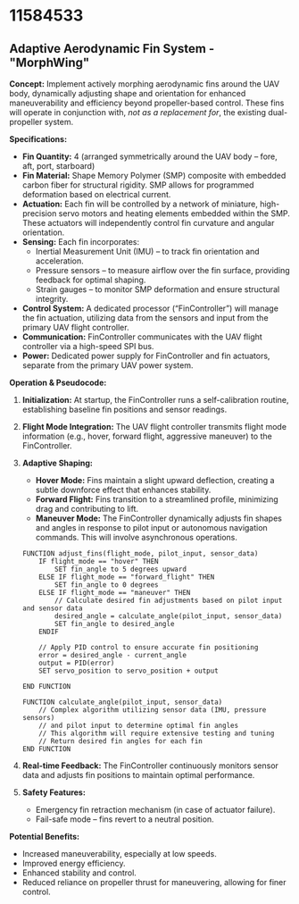 # 11584533

## Adaptive Aerodynamic Fin System - "MorphWing"

**Concept:** Implement actively morphing aerodynamic fins around the UAV body, dynamically adjusting shape and orientation for enhanced maneuverability and efficiency beyond propeller-based control. These fins will operate in conjunction with, *not as a replacement for*, the existing dual-propeller system.

**Specifications:**

*   **Fin Quantity:** 4 (arranged symmetrically around the UAV body – fore, aft, port, starboard)
*   **Fin Material:** Shape Memory Polymer (SMP) composite with embedded carbon fiber for structural rigidity. SMP allows for programmed deformation based on electrical current.
*   **Actuation:** Each fin will be controlled by a network of miniature, high-precision servo motors and heating elements embedded within the SMP. These actuators will independently control fin curvature and angular orientation.
*   **Sensing:** Each fin incorporates:
    *   Inertial Measurement Unit (IMU) – to track fin orientation and acceleration.
    *   Pressure sensors – to measure airflow over the fin surface, providing feedback for optimal shaping.
    *   Strain gauges – to monitor SMP deformation and ensure structural integrity.
*   **Control System:** A dedicated processor (“FinController”) will manage the fin actuation, utilizing data from the sensors and input from the primary UAV flight controller.
*   **Communication:** FinController communicates with the UAV flight controller via a high-speed SPI bus.
*   **Power:** Dedicated power supply for FinController and fin actuators, separate from the primary UAV power system.

**Operation & Pseudocode:**

1.  **Initialization:** At startup, the FinController runs a self-calibration routine, establishing baseline fin positions and sensor readings.
2.  **Flight Mode Integration:** The UAV flight controller transmits flight mode information (e.g., hover, forward flight, aggressive maneuver) to the FinController.
3.  **Adaptive Shaping:**
    *   **Hover Mode:** Fins maintain a slight upward deflection, creating a subtle downforce effect that enhances stability.
    *   **Forward Flight:** Fins transition to a streamlined profile, minimizing drag and contributing to lift.
    *   **Maneuver Mode:**  The FinController dynamically adjusts fin shapes and angles in response to pilot input or autonomous navigation commands. This will involve asynchronous operations.

    ```pseudocode
    FUNCTION adjust_fins(flight_mode, pilot_input, sensor_data)
        IF flight_mode == "hover" THEN
            SET fin_angle to 5 degrees upward
        ELSE IF flight_mode == "forward_flight" THEN
            SET fin_angle to 0 degrees
        ELSE IF flight_mode == "maneuver" THEN
            // Calculate desired fin adjustments based on pilot input and sensor data
            desired_angle = calculate_angle(pilot_input, sensor_data)
            SET fin_angle to desired_angle
        ENDIF

        // Apply PID control to ensure accurate fin positioning
        error = desired_angle - current_angle
        output = PID(error)
        SET servo_position to servo_position + output

    END FUNCTION

    FUNCTION calculate_angle(pilot_input, sensor_data)
        // Complex algorithm utilizing sensor data (IMU, pressure sensors)
        // and pilot input to determine optimal fin angles
        // This algorithm will require extensive testing and tuning
        // Return desired fin angles for each fin
    END FUNCTION
    ```
4.  **Real-time Feedback:** The FinController continuously monitors sensor data and adjusts fin positions to maintain optimal performance.
5.  **Safety Features:**
    *   Emergency fin retraction mechanism (in case of actuator failure).
    *   Fail-safe mode – fins revert to a neutral position.

**Potential Benefits:**

*   Increased maneuverability, especially at low speeds.
*   Improved energy efficiency.
*   Enhanced stability and control.
*   Reduced reliance on propeller thrust for maneuvering, allowing for finer control.